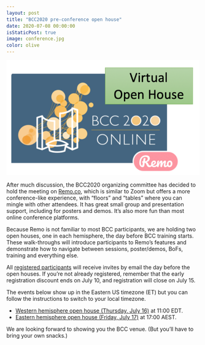 ```yaml
---
layout: post
title: "BCC2020 pre-conference open house"
date: 2020-07-08 00:00:00
isStaticPost: true
image: conference.jpg
color: olive
---
```


<img src="../img/posts/bcc-remo.png" alt="BCC and Remo logos" />

After much discussion, the BCC2020 organizing committee has decided to hold the meeting on [Remo.co](https://remo.co/remo-101/), which is similar to Zoom but offers a more conference-like experience, with “floors” and “tables” where you can mingle with other attendees. It has great small group and presentation support, including for posters and demos. It’s also more fun than most online conference platforms.

Because Remo is not familiar to most BCC participants, we are holding two open houses, one in each hemisphere, the day before BCC training starts. These walk-throughs will introduce participants to Remo’s features and demonstrate how to navigate between sessions, poster/demos, BoFs, training and everything else.

All [registered participants](https://bcc2020.github.io/Registration/) will receive invites by email the day before the open houses. If you’re not already registered, remember that the early registration discount ends on July 10, and registration will close on July 15.

The events below show up in the Eastern US timezone (ET) but you can follow the instructions to switch to your local timezone.

* [Western hemisphere open house (Thursday, July 16)](https://bcc2020.sched.com/event/d0ub/pre-bcc-open-house) at 11:00 EDT.
* [Eastern hemisphere open house (Friday, July 17)](https://bcc2020.sched.com/event/d0uh/pre-bcc-open-house%22) at 17:00 AEST.

We are looking forward to showing you the BCC venue. (But you’ll have to bring your own snacks.)

